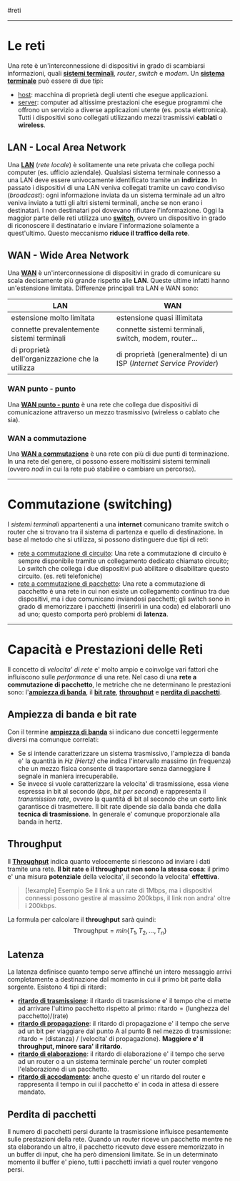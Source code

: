 #reti
___
# **Le reti**
Una rete è un'interconnessione di dispositivi in grado di scambiarsi informazioni, quali <u><b>sistemi terminali</b></u>, *router*, *switch* e *modem*.
Un <u><b>sistema terminale</b></u> può essere di due tipi:
- <u>host</u>: macchina di proprietà degli utenti che esegue applicazioni.
- <u>server</u>: computer ad altissime prestazioni che esegue programmi che offrono un servizio a diverse applicazioni utente (es. posta elettronica).
Tutti i dispositivi sono collegati utilizzando mezzi trasmissivi **cablati** o **wireless**.
## **LAN - Local Area Network**
Una <u><b>LAN</b></u> (*rete locale*) è solitamente una rete privata che collega pochi computer (es. ufficio aziendale).
Qualsiasi sistema terminale connesso a una LAN deve essere univocamente identificato tramite un **indirizzo**.
In passato i dispositivi di una LAN veniva collegati tramite un cavo condiviso (*broadcast*): ogni informazione inviata da un sistema terminale ad un altro veniva inviato a tutti gli altri sistemi terminali, anche se non erano i destinatari. I non destinatari poi dovevano rifiutare l'informazione.
Oggi la maggior parte delle reti utilizza uno <u><b>switch</b></u>, ovvero un dispositivo in grado di riconoscere il destinatario e inviare l'informazione solamente a quest'ultimo. Questo meccanismo **riduce il traffico della rete**.
## **WAN - Wide Area Network**
Una <u><b>WAN</b></u> è un'interconnessione di dispositivi in grado di comunicare su scala decisamente più grande rispetto alle **LAN**. Queste ultime infatti hanno un'estensione limitata.
Differenze principali tra LAN e WAN sono:

| **LAN**                                          | **WAN**                                                             |
| ------------------------------------------------ | ------------------------------------------------------------------- |
| estensione molto limitata                        | estensione quasi illimitata                                         |
| connette prevalentemente sistemi terminali       | connette sistemi terminali, switch, modem, router...                |
| di proprietà dell'organizzazione che la utilizza | di proprietà (generalmente) di un ISP (*Internet Service Provider*) |
### **WAN punto - punto**
Una <u><b>WAN punto - punto</b></u> è una rete che collega due dispositivi di comunicazione attraverso un mezzo trasmissivo (wireless o cablato che sia).
### **WAN a commutazione**
Una <u><b>WAN a commutazione</b></u> è una rete con più di due punti di terminazione. In una rete del genere, ci possono essere moltissimi sistemi terminali (ovvero *nodi* in cui la rete può stabilire o cambiare un percorso).
___
# **Commutazione (switching)**
I *sistemi terminali* appartenenti a una **internet** comunicano tramite switch o router che si trovano tra il sistema di partenza e quello di destinazione. In base al metodo che si utilizza, si possono distinguere due tipi di reti:
- <u>rete a commutazione di circuito</u>: Una rete a commutazione di circuito è sempre disponibile tramite un collegamento dedicato chiamato circuito; Lo switch che collega i due dispositivi può abilitare o disabilitare questo circuito. (es. reti telefoniche)
- <u>rete a commutazione di pacchetto</u>: Una rete a commutazione di pacchetto è una rete in cui non esiste un collegamento continuo tra due dispositivi, ma i due comunicano inviandosi pacchetti; gli switch sono in grado di memorizzare i pacchetti (inserirli in una coda) ed elaborarli uno ad uno; questo comporta però problemi di **latenza**.
___
# **Capacità e Prestazioni delle Reti**
Il concetto di *velocita' di rete* e' molto ampio e coinvolge vari fattori che influiscono sulle *performance* di una rete. Nel caso di una **rete a commutazione di pacchetto**, le metriche che ne determinano le prestazioni sono: l'<u><b>ampiezza di banda</b></u>, il <u><b>bit rate</b></u>, <u><b>throughput</b></u> e <u><b>perdita di pacchetti</b></u>.
## **Ampiezza di banda e bit rate**
Con il termine <u><b>ampiezza di banda</b></u> si indicano due concetti leggermente diversi ma comunque correlati:
- Se si intende caratterizzare un sistema trasmissivo, l'ampiezza di banda e' la quantità in *Hz (Hertz)* che indica l'intervallo massimo (in frequenza) che un mezzo fisica consente di trasportare senza danneggiare il segnale in maniera irrecuperabile.
- Se invece si vuole caratterizzare la velocita' di trasmissione, essa viene espressa in bit al secondo (*bps*, *bit per second*) e rappresenta il *transmission rate*, ovvero la quantità di bit al secondo che un certo link garantisce di trasmettere. Il bit rate dipende sia dalla banda che dalla **tecnica di trasmissione**. In generale e' comunque proporzionale alla banda in hertz.
## **Throughput**
Il <u><b>Throughput</b></u> indica quanto velocemente si riescono ad inviare i dati tramite una rete. **Il bit rate e il throughput non sono la stessa cosa**: il primo e' una misura **potenziale** della velocita', il secondo la velocita' **effettiva**.
> [!example] Esempio
> Se il link a un rate di 1Mbps, ma i dispositivi connessi possono gestire al massimo 200kbps, il link non andra' oltre i 200kbps.

La formula per calcolare il **throughput** sarà quindi:
$$\text{Throughput} = min\{T_1, T_2, \dots, T_n\}$$
## **Latenza**
La latenza definisce quanto tempo serve affinché un intero messaggio arrivi completamente a destinazione dal momento in cui il primo bit parte dalla sorgente. Esistono 4 tipi di ritardi:
- <u><b>ritardo di trasmissione</b></u>: il ritardo di trasmissione e' il tempo che ci mette ad arrivare l'ultimo pacchetto rispetto al primo: $\text{ritardo} = \text{(lunghezza del pacchetto)} / \text{(rate)}$
- <u><b>ritardo di propagazione</b></u>: il ritardo di propagazione e' il tempo che serve ad un bit per viaggiare dal punto A al punto B nel mezzo di trasmissione: $\text{ritardo = (distanza) / (velocita' di propagazione)}$. **Maggiore e' il throughput, minore sara' il ritardo**.
- <u><b>ritardo di elaborazione</b></u>: il ritardo di elaborazione e' il tempo che serve ad un router o a un sistema terminale perche' un router completi l'elaborazione di un pacchetto.
- <u><b>ritardo di accodamento</b></u>: anche questo e' un ritardo del router e rappresenta il tempo in cui il pacchetto e' in coda in attesa di essere mandato.
## **Perdita di pacchetti**
Il numero di pacchetti persi durante la trasmissione influisce pesantemente sulle prestazioni della rete. Quando un router riceve un pacchetto mentre ne sta elaborando un altro, il pacchetto ricevuto deve essere memorizzato in un buffer di input, che ha però dimensioni limitate. Se in un determinato momento il buffer e' pieno, tutti i pacchetti inviati a quel router vengono persi.